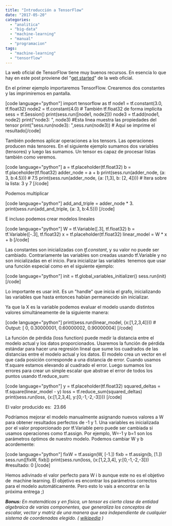 ```yaml
---
title: "Introducción a TensorFlow"
date: "2017-05-20"
categories: 
  - "analitica"
  - "big-data"
  - "machine-learning"
  - "manual"
  - "programacion"
tags: 
  - "machine-learning"
  - "tensorflow"
---
```


La web oficial de TensorFlow tiene muy buenos recursos. En esencia lo que hay en este post proviene del "[get started](https://www.tensorflow.org/get_started/get_started)" de la web oficial.

En el primer ejemplo importaremos TensorFlow. Crearemos dos constantes y las imprimiremos en pantalla.

\[code language="python"\] import tensorflow as tf node1 = tf.constant(3.0, tf.float32) node2 = tf.constant(4.0) # También tf.float32 de forma implícita sess = tf.Session() print(sess.run(\[node1, node2\])) node3 = tf.add(node1, node2) print("node3: ", node3) #Esta linea muestra las propiedades del tensor print("sess.run(node3): ",sess.run(node3)) # Aquí se imprime el resultado\[/code\]

También podemos aplicar operaciones a los tensors. Las operaciones producen más tensores. En el siguiente ejemplo sumamos dos variables (tensores) y luego las sumamos. Un tensor es capaz de procesar listas también como veremos.

\[code language="python"\] a = tf.placeholder(tf.float32) b = tf.placeholder(tf.float32) adder\_node = a + b print(sess.run(adder\_node, {a: 3, b:4.5})) # 7.5 print(sess.run(adder\_node, {a: \[1,3\], b: \[2, 4\]})) # Itera sobre la lista: 3 y 7 \[/code\]

Podemos multiplicar

\[code language="python"\] add\_and\_triple = adder\_node \* 3. print(sess.run(add\_and\_triple, {a: 3, b:4.5})) \[/code\]

E incluso podemos crear modelos lineales

\[code language="python"\] W = tf.Variable(\[.3\], tf.float32) b = tf.Variable(\[-.3\], tf.float32) x = tf.placeholder(tf.float32) linear\_model = W \* x + b \[/code\]

Las constantes son inicializadas con _tf.constant_, y su valor no puede ser cambiado. Contrariamente las variables son creadas usando tf.Variable y no son inicializadas en el inicio. Para inicializar las variables  tenemos que usar una función especial como en el siguiente ejemplo:

\[code language="python"\] init = tf.global\_variables\_initializer() sess.run(init) \[/code\]

Lo importante es usar init. Es un "handle" que inicia el grafo, inicializando las variables que hasta entonces habían permanecido sin inicializar.

Ya que la X es la variable podemos evaluar el modelo usando distintos valores simultáneamente de la siguiente manera:

\[code language="python"\] print(sess.run(linear\_model, {x:\[1,2,3,4\]})) # Output: \[ 0, 0.30000001, 0.60000002, 0.90000004\] \[/code\]

La función de pérdida (loss function) puede medir la distancia entre el modelo actual y los datos proporcionados. Usaremos la función de pérdida estándar para hacer una regresión lineal que sume los cuadrados de las distancias entre el modelo actual y los datos. El modelo crea un vector en el que cada posición corresponde a una distancia de error. Cuando usamos tf.square estamos elevando al cuadrado el error. Luego sumamos los errores para crear un simple escalar que abstrae el error de todos los puntos usando tf.reduce\_sum:

\[code language="python"\] y = tf.placeholder(tf.float32) squared\_deltas = tf.square(linear\_model - y) loss = tf.reduce\_sum(squared\_deltas) print(sess.run(loss, {x:\[1,2,3,4\], y:\[0,-1,-2,-3\]})) \[/code\]

El valor producido es:  23.66

Podríamos mejorar el modelo manualmente asignando nuevos valores a W para obtener resultados perfectos de -1 y 1. Una variables es inicializada por el valor proporcionado por tf.Variable pero puede ser cambiada si usamos operaciones como tf.assign. Por ejemplo, W=-1 y b=1 son los parámetros óptimos de nuestro modelo. Podemos cambiar W y b acordemente:

\[code language="python"\] fixW = tf.assign(W, \[-1.\]) fixb = tf.assign(b, \[1.\]) sess.run(\[fixW, fixb\]) print(sess.run(loss, {x:\[1,2,3,4\], y:\[0,-1,-2,-3\]}) #resultado: 0 \[/code\]

Hemos adivinado el valor perfecto para W i b aunque este no es el objetivo de  machine learning. El objetivo es encontrar los parámetros correctos para el modelo automáticamente. Pero esto lo vais a encontrar en la próxima entrega ;)

_**Bonus:** En matemáticas y en física, un tensor es cierta clase de entidad algebraica de varias componentes, que generaliza los conceptos de escalar, vector y matriz de una manera que sea independiente de cualquier sistema de coordenadas elegido. ( [wikipedia](https://es.wikipedia.org/wiki/C%C3%A1lculo_tensorial) )_
